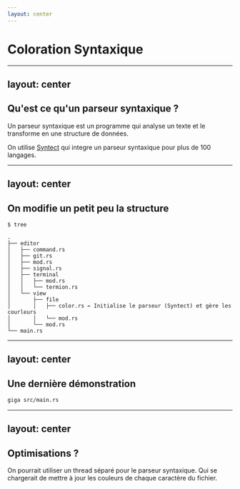 ```yaml
---
layout: center
---
```


# Coloration Syntaxique

---
layout: center
---

## Qu'est ce qu'un parseur syntaxique ?

Un parseur syntaxique est un programme qui analyse un texte et le transforme en une structure de données.

On utilise [Syntect](https://github.com/trishume/syntect) qui integre un parseur syntaxique pour plus de 100 langages.

---
layout: center
---

## On modifie un petit peu la structure

```text {14}
$ tree

.
├── editor
│   ├── command.rs
│   ├── git.rs
│   ├── mod.rs
│   ├── signal.rs
│   ├── terminal
│   │   ├── mod.rs
│   │   └── termion.rs
│   └── view
│       ├── file
│       │   ├── color.rs ← Initialise le parseur (Syntect) et gère les courleurs
│       │   └── mod.rs
│       └── mod.rs
└── main.rs           
```

---
layout: center
---

## Une dernière démonstration

```sh
giga src/main.rs
```

---
layout: center
---

## Optimisations ?

On pourrait utiliser un thread séparé pour le parseur syntaxique. Qui se chargerait de mettre à jour les couleurs de chaque caractère du fichier.
